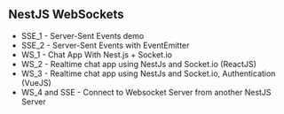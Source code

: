 ## NestJS WebSockets

- SSE_1 - Server-Sent Events demo
- SSE_2 - Server-Sent Events with EventEmitter
- WS_1 - Chat App With Nest.js + Socket.io
- WS_2 - Realtime chat app using NestJs and Socket.io (ReactJS)
- WS_3 - Realtime chat app using NestJs and Socket.io, Authentication (VueJS)
- WS_4 and SSE - Connect to Websocket Server from another NestJS Server
